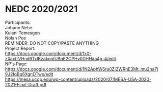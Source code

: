 # NEDC 2020/2021
Participants: <br />
Johann Nebe <br />
Kulani Temesgen <br />
Nolan Poe <br />
REMINDER: DO NOT COPY/PASTE ANYTHING <br />
Project Report: <br />
https://docs.google.com/document/d/1x0-zXaxtrVHnd9TxlKzaknntUBqE2CPHv0DHHaa4g-4/edit  <br />
NP's Page: <br />
https://docs.google.com/document/d/1N2AphW6ru0ZI2WRhE3Mt_mu2na7j9J2IqBq6XgnDTws/edit <br />
https://mesa.ucop.edu/wp-content/uploads/2020/07/MESA-USA-2020-2021-Final-Draft.pdf
